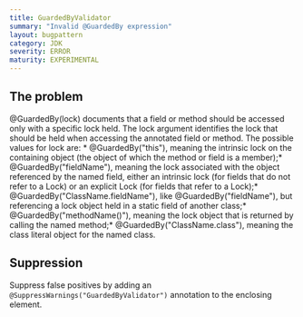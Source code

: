 ```yaml
---
title: GuardedByValidator
summary: "Invalid @GuardedBy expression"
layout: bugpattern
category: JDK
severity: ERROR
maturity: EXPERIMENTAL
---
```


<!--
*** AUTO-GENERATED, DO NOT MODIFY ***
To make changes, edit the @BugPattern annotation or the explanation in docs/bugpattern.
-->

## The problem
@GuardedBy(lock) documents that a field or method should be accessed only with a specific lock held. The lock argument identifies the lock that should be held when accessing the annotated field or method. The possible values for lock are: * @GuardedBy("this"), meaning the intrinsic lock on the containing object (the object of which the method or field is a member);* @GuardedBy("fieldName"), meaning the lock associated with the object referenced by the named field, either an intrinsic lock (for fields that do not refer to a Lock) or an explicit Lock (for fields that refer to a Lock);* @GuardedBy("ClassName.fieldName"), like @GuardedBy("fieldName"), but referencing a lock object held in a static field of another class;* @GuardedBy("methodName()"), meaning the lock object that is returned by calling the named method;* @GuardedBy("ClassName.class"), meaning the class literal object for the named class.

## Suppression
Suppress false positives by adding an `@SuppressWarnings("GuardedByValidator")` annotation to the enclosing element.
